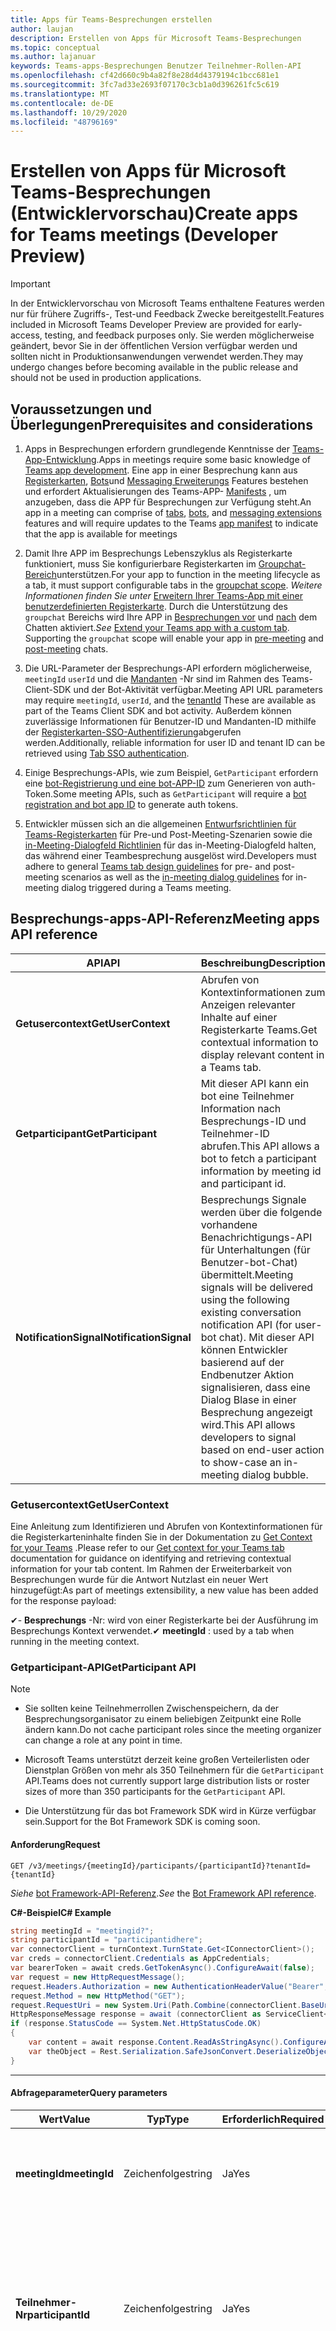 ```yaml
---
title: Apps für Teams-Besprechungen erstellen
author: laujan
description: Erstellen von Apps für Microsoft Teams-Besprechungen
ms.topic: conceptual
ms.author: lajanuar
keywords: Teams-apps-Besprechungen Benutzer Teilnehmer-Rollen-API
ms.openlocfilehash: cf42d660c9b4a82f8e28d4d4379194c1bcc681e1
ms.sourcegitcommit: 3fc7ad33e2693f07170c3cb1a0d396261fc5c619
ms.translationtype: MT
ms.contentlocale: de-DE
ms.lasthandoff: 10/29/2020
ms.locfileid: "48796169"
---
```

# <a name="create-apps-for-teams-meetings-developer-preview"></a><span data-ttu-id="0fbf5-104">Erstellen von Apps für Microsoft Teams-Besprechungen (Entwicklervorschau)</span><span class="sxs-lookup"><span data-stu-id="0fbf5-104">Create apps for Teams meetings (Developer Preview)</span></span>

>[!IMPORTANT]
> <span data-ttu-id="0fbf5-105">In der Entwicklervorschau von Microsoft Teams enthaltene Features werden nur für frühere Zugriffs-, Test-und Feedback Zwecke bereitgestellt.</span><span class="sxs-lookup"><span data-stu-id="0fbf5-105">Features included in Microsoft Teams Developer Preview are provided for early-access, testing, and feedback purposes only.</span></span> <span data-ttu-id="0fbf5-106">Sie werden möglicherweise geändert, bevor Sie in der öffentlichen Version verfügbar werden und sollten nicht in Produktionsanwendungen verwendet werden.</span><span class="sxs-lookup"><span data-stu-id="0fbf5-106">They may undergo changes before becoming available in the public release and should not be used in production applications.</span></span>

## <a name="prerequisites-and-considerations"></a><span data-ttu-id="0fbf5-107">Voraussetzungen und Überlegungen</span><span class="sxs-lookup"><span data-stu-id="0fbf5-107">Prerequisites and considerations</span></span>

1. <span data-ttu-id="0fbf5-108">Apps in Besprechungen erfordern grundlegende Kenntnisse der [Teams-App-Entwicklung](../overview.md).</span><span class="sxs-lookup"><span data-stu-id="0fbf5-108">Apps in meetings require some basic knowledge of [Teams app development](../overview.md).</span></span> <span data-ttu-id="0fbf5-109">Eine app in einer Besprechung kann aus [Registerkarten](../tabs/what-are-tabs.md), [Bots](../bots/what-are-bots.md)und [Messaging Erweiterungs](../messaging-extensions/what-are-messaging-extensions.md) Features bestehen und erfordert Aktualisierungen des Teams-APP- [Manifests](#update-your-app-manifest) , um anzugeben, dass die APP für Besprechungen zur Verfügung steht.</span><span class="sxs-lookup"><span data-stu-id="0fbf5-109">An app in a meeting can comprise of [tabs](../tabs/what-are-tabs.md), [bots](../bots/what-are-bots.md), and [messaging extensions](../messaging-extensions/what-are-messaging-extensions.md) features and will require updates to the Teams [app manifest](#update-your-app-manifest) to indicate that the app is available for meetings</span></span>

1. <span data-ttu-id="0fbf5-110">Damit Ihre APP im Besprechungs Lebenszyklus als Registerkarte funktioniert, muss Sie konfigurierbare Registerkarten im [Groupchat-Bereich](../resources/schema/manifest-schema.md#configurabletabs)unterstützen.</span><span class="sxs-lookup"><span data-stu-id="0fbf5-110">For your app to function in the meeting lifecycle as a tab, it must support configurable tabs in the [groupchat scope](../resources/schema/manifest-schema.md#configurabletabs).</span></span> <span data-ttu-id="0fbf5-111">*Weitere Informationen finden Sie unter* [Erweitern Ihrer Teams-App mit einer benutzerdefinierten Registerkarte](../tabs/how-to/add-tab.md). Durch die Unterstützung des `groupchat` Bereichs wird Ihre APP in [Besprechungen vor](teams-apps-in-meetings.md#pre-meeting-app-experience) und [nach](teams-apps-in-meetings.md#post-meeting-app-experience) dem Chatten aktiviert.</span><span class="sxs-lookup"><span data-stu-id="0fbf5-111">*See* [Extend your Teams app with a custom tab](../tabs/how-to/add-tab.md). Supporting the `groupchat` scope will enable your app in [pre-meeting](teams-apps-in-meetings.md#pre-meeting-app-experience) and [post-meeting](teams-apps-in-meetings.md#post-meeting-app-experience) chats.</span></span>

1. <span data-ttu-id="0fbf5-112">Die URL-Parameter der Besprechungs-API erfordern möglicherweise, `meetingId` `userId` und die [Mandanten](/onedrive/find-your-office-365-tenant-id) -Nr sind im Rahmen des Teams-Client-SDK und der Bot-Aktivität verfügbar.</span><span class="sxs-lookup"><span data-stu-id="0fbf5-112">Meeting API URL parameters may require `meetingId`, `userId`, and the [tenantId](/onedrive/find-your-office-365-tenant-id) These are available as part of the Teams Client SDK and bot activity.</span></span> <span data-ttu-id="0fbf5-113">Außerdem können zuverlässige Informationen für Benutzer-ID und Mandanten-ID mithilfe der [Registerkarten-SSO-Authentifizierung](../tabs/how-to/authentication/auth-aad-sso.md)abgerufen werden.</span><span class="sxs-lookup"><span data-stu-id="0fbf5-113">Additionally, reliable information for user ID and tenant ID can be retrieved using [Tab SSO authentication](../tabs/how-to/authentication/auth-aad-sso.md).</span></span>

1. <span data-ttu-id="0fbf5-114">Einige Besprechungs-APIs, wie zum Beispiel, `GetParticipant` erfordern eine [bot-Registrierung und eine bot-APP-ID](../bots/how-to/create-a-bot-for-teams.md#with-an-azure-subscription) zum Generieren von auth-Token.</span><span class="sxs-lookup"><span data-stu-id="0fbf5-114">Some meeting APIs, such as `GetParticipant` will require a [bot registration and bot app ID](../bots/how-to/create-a-bot-for-teams.md#with-an-azure-subscription) to generate auth tokens.</span></span>

1. <span data-ttu-id="0fbf5-115">Entwickler müssen sich an die allgemeinen [Entwurfsrichtlinien für Teams-Registerkarten](../tabs/design/tabs.md) für Pre-und Post-Meeting-Szenarien sowie die [in-Meeting-Dialogfeld Richtlinien](design/designing-in-meeting-dialog.md) für das in-Meeting-Dialogfeld halten, das während einer Teambesprechung ausgelöst wird.</span><span class="sxs-lookup"><span data-stu-id="0fbf5-115">Developers must adhere to general [Teams tab design guidelines](../tabs/design/tabs.md) for pre- and post-meeting scenarios as well as the [in-meeting dialog guidelines](design/designing-in-meeting-dialog.md) for in-meeting dialog triggered during a Teams meeting.</span></span>

## <a name="meeting-apps-api-reference"></a><span data-ttu-id="0fbf5-116">Besprechungs-apps-API-Referenz</span><span class="sxs-lookup"><span data-stu-id="0fbf5-116">Meeting apps API reference</span></span>

|<span data-ttu-id="0fbf5-117">API</span><span class="sxs-lookup"><span data-stu-id="0fbf5-117">API</span></span>|<span data-ttu-id="0fbf5-118">Beschreibung</span><span class="sxs-lookup"><span data-stu-id="0fbf5-118">Description</span></span>|<span data-ttu-id="0fbf5-119">Anforderung</span><span class="sxs-lookup"><span data-stu-id="0fbf5-119">Request</span></span>|<span data-ttu-id="0fbf5-120">Source</span><span class="sxs-lookup"><span data-stu-id="0fbf5-120">Source</span></span>|
|---|---|----|---|
|<span data-ttu-id="0fbf5-121">**Getusercontext**</span><span class="sxs-lookup"><span data-stu-id="0fbf5-121">**GetUserContext**</span></span>| <span data-ttu-id="0fbf5-122">Abrufen von Kontextinformationen zum Anzeigen relevanter Inhalte auf einer Registerkarte Teams.</span><span class="sxs-lookup"><span data-stu-id="0fbf5-122">Get contextual information to display relevant content in a Teams tab.</span></span> |<span data-ttu-id="0fbf5-123">_**verläuft. GetContext (() => {/ *...* / } )**_</span><span class="sxs-lookup"><span data-stu-id="0fbf5-123">_**microsoftTeams.getContext( ( ) => {  / *...* / } )**_</span></span>|<span data-ttu-id="0fbf5-124">Microsoft Teams-Client-SDK</span><span class="sxs-lookup"><span data-stu-id="0fbf5-124">Microsoft Teams client SDK</span></span>|
|<span data-ttu-id="0fbf5-125">**Getparticipant**</span><span class="sxs-lookup"><span data-stu-id="0fbf5-125">**GetParticipant**</span></span>|<span data-ttu-id="0fbf5-126">Mit dieser API kann ein bot eine Teilnehmer Information nach Besprechungs-ID und Teilnehmer-ID abrufen.</span><span class="sxs-lookup"><span data-stu-id="0fbf5-126">This API allows a bot to fetch a participant information by meeting id and participant id.</span></span>|<span data-ttu-id="0fbf5-127">**GET** _**/V1/Meetings/{meetingId}/participants/{participantId} abrufen? Mandanten-Nr = {Mandanten** -Nr}_</span><span class="sxs-lookup"><span data-stu-id="0fbf5-127">**GET** _**/v1/meetings/{meetingId}/participants/{participantId}?tenantId={tenantId}**_</span></span> |<span data-ttu-id="0fbf5-128">Microsoft bot Framework SDK</span><span class="sxs-lookup"><span data-stu-id="0fbf5-128">Microsoft Bot Framework SDK</span></span>|
|<span data-ttu-id="0fbf5-129">**NotificationSignal**</span><span class="sxs-lookup"><span data-stu-id="0fbf5-129">**NotificationSignal**</span></span> |<span data-ttu-id="0fbf5-130">Besprechungs Signale werden über die folgende vorhandene Benachrichtigungs-API für Unterhaltungen (für Benutzer-bot-Chat) übermittelt.</span><span class="sxs-lookup"><span data-stu-id="0fbf5-130">Meeting signals will be delivered using the following existing conversation notification API (for user-bot chat).</span></span> <span data-ttu-id="0fbf5-131">Mit dieser API können Entwickler basierend auf der Endbenutzer Aktion signalisieren, dass eine Dialog Blase in einer Besprechung angezeigt wird.</span><span class="sxs-lookup"><span data-stu-id="0fbf5-131">This API allows developers to signal based on end-user action to show-case an in-meeting dialog bubble.</span></span>|<span data-ttu-id="0fbf5-132">**Post** _**/V3/Conversations/{conversationId}/Activities**_</span><span class="sxs-lookup"><span data-stu-id="0fbf5-132">**POST** _**/v3/conversations/{conversationId}/activities**_</span></span>|<span data-ttu-id="0fbf5-133">Microsoft bot Framework SDK</span><span class="sxs-lookup"><span data-stu-id="0fbf5-133">Microsoft Bot Framework SDK</span></span>|

### <a name="getusercontext"></a><span data-ttu-id="0fbf5-134">Getusercontext</span><span class="sxs-lookup"><span data-stu-id="0fbf5-134">GetUserContext</span></span>

<span data-ttu-id="0fbf5-135">Eine Anleitung zum Identifizieren und Abrufen von Kontextinformationen für die Registerkarteninhalte finden Sie in der Dokumentation zu [Get Context for your Teams](../tabs/how-to/access-teams-context.md#getting-context-by-using-the-microsoft-teams-javascript-library) .</span><span class="sxs-lookup"><span data-stu-id="0fbf5-135">Please refer to our [Get context for your Teams tab](../tabs/how-to/access-teams-context.md#getting-context-by-using-the-microsoft-teams-javascript-library) documentation for guidance on identifying and  retrieving contextual information for your tab content.</span></span> <span data-ttu-id="0fbf5-136">Im Rahmen der Erweiterbarkeit von Besprechungen wurde für die Antwort Nutzlast ein neuer Wert hinzugefügt:</span><span class="sxs-lookup"><span data-stu-id="0fbf5-136">As part of meetings extensibility, a new value has been added for the response payload:</span></span>

<span data-ttu-id="0fbf5-137">✔- **Besprechungs** -Nr: wird von einer Registerkarte bei der Ausführung im Besprechungs Kontext verwendet.</span><span class="sxs-lookup"><span data-stu-id="0fbf5-137">✔ **meetingId** : used by a tab when running in the meeting context.</span></span>

### <a name="getparticipant-api"></a><span data-ttu-id="0fbf5-138">Getparticipant-API</span><span class="sxs-lookup"><span data-stu-id="0fbf5-138">GetParticipant API</span></span>

> [!NOTE]
>
> * <span data-ttu-id="0fbf5-139">Sie sollten keine Teilnehmerrollen Zwischenspeichern, da der Besprechungsorganisator zu einem beliebigen Zeitpunkt eine Rolle ändern kann.</span><span class="sxs-lookup"><span data-stu-id="0fbf5-139">Do not cache participant roles since the meeting organizer can change a role at any point in time.</span></span>
>
> * <span data-ttu-id="0fbf5-140">Microsoft Teams unterstützt derzeit keine großen Verteilerlisten oder Dienstplan Größen von mehr als 350 Teilnehmern für die `GetParticipant` API.</span><span class="sxs-lookup"><span data-stu-id="0fbf5-140">Teams does not currently support large distribution lists or roster sizes of more than 350 participants for the `GetParticipant` API.</span></span>
>
> * <span data-ttu-id="0fbf5-141">Die Unterstützung für das bot Framework SDK wird in Kürze verfügbar sein.</span><span class="sxs-lookup"><span data-stu-id="0fbf5-141">Support for the Bot Framework SDK is coming soon.</span></span>

#### <a name="request"></a><span data-ttu-id="0fbf5-142">Anforderung</span><span class="sxs-lookup"><span data-stu-id="0fbf5-142">Request</span></span>

```http
GET /v3/meetings/{meetingId}/participants/{participantId}?tenantId={tenantId}
```

<span data-ttu-id="0fbf5-143">*Siehe* [bot Framework-API-Referenz](/azure/bot-service/rest-api/bot-framework-rest-connector-api-reference?view=azure-bot-service-4.0&preserve-view=true).</span><span class="sxs-lookup"><span data-stu-id="0fbf5-143">*See* the [Bot Framework API reference](/azure/bot-service/rest-api/bot-framework-rest-connector-api-reference?view=azure-bot-service-4.0&preserve-view=true).</span></span>

<!-- markdownlint-disable MD025 -->

<span data-ttu-id="0fbf5-144">**C#-Beispiel**</span><span class="sxs-lookup"><span data-stu-id="0fbf5-144">**C# Example**</span></span>

```csharp
string meetingId = "meetingid?";
string participantId = "participantidhere";
var connectorClient = turnContext.TurnState.Get<IConnectorClient>();
var creds = connectorClient.Credentials as AppCredentials;
var bearerToken = await creds.GetTokenAsync().ConfigureAwait(false);
var request = new HttpRequestMessage();
request.Headers.Authorization = new AuthenticationHeaderValue("Bearer", bearerToken);
request.Method = new HttpMethod("GET");
request.RequestUri = new System.Uri(Path.Combine(connectorClient.BaseUri.OriginalString, $"/meetings/{meetingId}/participants/{participantId}"));
HttpResponseMessage response = await (connectorClient as ServiceClient<ConnectorClient>).HttpClient.SendAsync(request, cancellationToken).ConfigureAwait(false);
if (response.StatusCode == System.Net.HttpStatusCode.OK)
{
    var content = await response.Content.ReadAsStringAsync().ConfigureAwait(false);
    var theObject = Rest.Serialization.SafeJsonConvert.DeserializeObject<WhateverObjectIsReturned>(content, connectorClient.DeserializationSettings);
}
```

* * *
<!-- markdownlint-disable MD001 -->

#### <a name="query-parameters"></a><span data-ttu-id="0fbf5-145">Abfrageparameter</span><span class="sxs-lookup"><span data-stu-id="0fbf5-145">Query parameters</span></span>

|<span data-ttu-id="0fbf5-146">Wert</span><span class="sxs-lookup"><span data-stu-id="0fbf5-146">Value</span></span>|<span data-ttu-id="0fbf5-147">Typ</span><span class="sxs-lookup"><span data-stu-id="0fbf5-147">Type</span></span>|<span data-ttu-id="0fbf5-148">Erforderlich</span><span class="sxs-lookup"><span data-stu-id="0fbf5-148">Required</span></span>|<span data-ttu-id="0fbf5-149">Beschreibung</span><span class="sxs-lookup"><span data-stu-id="0fbf5-149">Description</span></span>|
|---|---|----|---|
|<span data-ttu-id="0fbf5-150">**meetingId**</span><span class="sxs-lookup"><span data-stu-id="0fbf5-150">**meetingId**</span></span>| <span data-ttu-id="0fbf5-151">Zeichenfolge</span><span class="sxs-lookup"><span data-stu-id="0fbf5-151">string</span></span> | <span data-ttu-id="0fbf5-152">Ja</span><span class="sxs-lookup"><span data-stu-id="0fbf5-152">Yes</span></span> | <span data-ttu-id="0fbf5-153">Die Besprechungs-ID ist über bot Invoke und Microsoft Teams Client SDK verfügbar.</span><span class="sxs-lookup"><span data-stu-id="0fbf5-153">The meeting identifier is available via Bot Invoke and Teams Client SDK.</span></span>|
|<span data-ttu-id="0fbf5-154">**Teilnehmer-Nr**</span><span class="sxs-lookup"><span data-stu-id="0fbf5-154">**participantId**</span></span>| <span data-ttu-id="0fbf5-155">Zeichenfolge</span><span class="sxs-lookup"><span data-stu-id="0fbf5-155">string</span></span> | <span data-ttu-id="0fbf5-156">Ja</span><span class="sxs-lookup"><span data-stu-id="0fbf5-156">Yes</span></span> | <span data-ttu-id="0fbf5-157">Dieses Feld ist die Benutzer-ID und steht in der Registerkarte "SSO", im bot-Invoke und im Microsoft Teams-Client-SDK zur Verfügung.</span><span class="sxs-lookup"><span data-stu-id="0fbf5-157">This field is the User ID and it is available in Tab SSO, Bot Invoke, and Teams Client SDK.</span></span> <span data-ttu-id="0fbf5-158">Die Registerkarte SSO wird dringend empfohlen.</span><span class="sxs-lookup"><span data-stu-id="0fbf5-158">Tab SSO is highly recommended</span></span>|
|<span data-ttu-id="0fbf5-159">**tenantId**</span><span class="sxs-lookup"><span data-stu-id="0fbf5-159">**tenantId**</span></span>| <span data-ttu-id="0fbf5-160">Zeichenfolge</span><span class="sxs-lookup"><span data-stu-id="0fbf5-160">string</span></span> | <span data-ttu-id="0fbf5-161">Ja</span><span class="sxs-lookup"><span data-stu-id="0fbf5-161">Yes</span></span> | <span data-ttu-id="0fbf5-162">Dies ist für Mandanten Benutzer erforderlich.</span><span class="sxs-lookup"><span data-stu-id="0fbf5-162">This required for tenant users.</span></span> <span data-ttu-id="0fbf5-163">Sie ist in Tab SSO, bot Invoke und Microsoft Teams Client SDK verfügbar.</span><span class="sxs-lookup"><span data-stu-id="0fbf5-163">It is available in Tab SSO, Bot Invoke, and Teams Client SDK.</span></span> <span data-ttu-id="0fbf5-164">Die Registerkarte SSO wird dringend empfohlen.</span><span class="sxs-lookup"><span data-stu-id="0fbf5-164">Tab SSO is highly recommended</span></span>|

#### <a name="response-payload"></a><span data-ttu-id="0fbf5-165">Antwort Nutzlast</span><span class="sxs-lookup"><span data-stu-id="0fbf5-165">Response Payload</span></span>
<!-- markdownlint-disable MD036 -->

<span data-ttu-id="0fbf5-166">**Rolle** unter "Besprechung" kann *Organisator* , *Referent* oder *Teilnehmer* sein.</span><span class="sxs-lookup"><span data-stu-id="0fbf5-166">**role** under "meeting" can be *Organizer* , *Presenter* , or *Attendee* .</span></span>

<span data-ttu-id="0fbf5-167">**Beispiel 1**</span><span class="sxs-lookup"><span data-stu-id="0fbf5-167">**Example 1**</span></span>

```json
{
  "user":
  {
      "id": "29:1JKiJGPAX9TTxtGxhVo0wLx_zwzo-gG8Z-X03306vBwi9p-xMTEbDXsT6KH7-0kkTS8cD-2zkrsoV6f5WJ6_aYw",
      "aadObjectId": "6aebbad0-e5a5-424a-834a-20fb051f3c1a",
      "name": "Allan Deyoung",
      "givenName": "Allan",
      "surname": "Deyoung",
      "email": "Allan.Deyoung@microsoft.com",
      "userPrincipalName": "Allan.Deyoung@microsoft.com",
      "tenantId": "72f988bf-86f1-41af-91ab-2d7cd011db47",
      "userRole": "user"
  },
  "meeting":
  {
      "role ": "Presenter",
      "inMeeting":true
  },
  "conversation":
  {
      "id": "<conversation id>"
  }
}
```
#### <a name="response-codes"></a><span data-ttu-id="0fbf5-168">Antwort Codes</span><span class="sxs-lookup"><span data-stu-id="0fbf5-168">Response Codes</span></span>

<span data-ttu-id="0fbf5-169">**403** : die APP darf keine Teilnehmer Informationen erhalten.</span><span class="sxs-lookup"><span data-stu-id="0fbf5-169">**403** : the app is not allowed to get participant information.</span></span> <span data-ttu-id="0fbf5-170">Dies ist die häufigste Fehlerantwort und wird ausgelöst, wenn die APP nicht in der Besprechung installiert wird, beispielsweise wenn die APP vom mandantenadministrator deaktiviert oder während der Live-Website Minderung blockiert wird.</span><span class="sxs-lookup"><span data-stu-id="0fbf5-170">This will be the most common error response and is triggered when the app is not installed in the meeting such as when the app is disabled by tenant admin or blocked during live site mitigation.</span></span>  
<span data-ttu-id="0fbf5-171">**200** : Teilnehmer Informationen erfolgreich abgerufen</span><span class="sxs-lookup"><span data-stu-id="0fbf5-171">**200** : participant information successfully retrieved</span></span>  
<span data-ttu-id="0fbf5-172">**401** : Ungültiges Token</span><span class="sxs-lookup"><span data-stu-id="0fbf5-172">**401** : invalid token</span></span>  
<span data-ttu-id="0fbf5-173">**404** : die Besprechung ist nicht vorhanden, oder der Teilnehmer kann nicht gefunden werden.</span><span class="sxs-lookup"><span data-stu-id="0fbf5-173">**404** : the meeting doesn't exist or participant can’t be found.</span></span>

<!-- markdownlint-disable MD024 -->
### <a name="notificationsignal-api"></a><span data-ttu-id="0fbf5-174">NotificationSignal-API</span><span class="sxs-lookup"><span data-stu-id="0fbf5-174">NotificationSignal API</span></span>

> [!NOTE]
> <span data-ttu-id="0fbf5-175">Wenn ein in-Meeting-Dialogfeld aufgerufen wird, wird derselbe Inhalt auch als Chatnachricht angezeigt.</span><span class="sxs-lookup"><span data-stu-id="0fbf5-175">When an in-meeting dialog is invoked, the same content will also be presented as a chat message.</span></span>

#### <a name="request"></a><span data-ttu-id="0fbf5-176">Anforderung</span><span class="sxs-lookup"><span data-stu-id="0fbf5-176">Request</span></span>

```http
POST /v3/conversations/{conversationId}/activities
```

#### <a name="query-parameters"></a><span data-ttu-id="0fbf5-177">Abfrageparameter</span><span class="sxs-lookup"><span data-stu-id="0fbf5-177">Query parameters</span></span>

|<span data-ttu-id="0fbf5-178">Wert</span><span class="sxs-lookup"><span data-stu-id="0fbf5-178">Value</span></span>|<span data-ttu-id="0fbf5-179">Typ</span><span class="sxs-lookup"><span data-stu-id="0fbf5-179">Type</span></span>|<span data-ttu-id="0fbf5-180">Erforderlich</span><span class="sxs-lookup"><span data-stu-id="0fbf5-180">Required</span></span>|<span data-ttu-id="0fbf5-181">Beschreibung</span><span class="sxs-lookup"><span data-stu-id="0fbf5-181">Description</span></span>|
|---|---|----|---|
|<span data-ttu-id="0fbf5-182">**conversationId**</span><span class="sxs-lookup"><span data-stu-id="0fbf5-182">**conversationId**</span></span>| <span data-ttu-id="0fbf5-183">Zeichenfolge</span><span class="sxs-lookup"><span data-stu-id="0fbf5-183">string</span></span> | <span data-ttu-id="0fbf5-184">Ja</span><span class="sxs-lookup"><span data-stu-id="0fbf5-184">Yes</span></span> | <span data-ttu-id="0fbf5-185">Die Konversations-ID ist im Rahmen von bot Invoke verfügbar</span><span class="sxs-lookup"><span data-stu-id="0fbf5-185">The conversation identifier is available as part of bot invoke</span></span> |

#### <a name="request-payload"></a><span data-ttu-id="0fbf5-186">Anforderungsnutzlast</span><span class="sxs-lookup"><span data-stu-id="0fbf5-186">Request Payload</span></span>

> [!NOTE]
>
> <span data-ttu-id="0fbf5-187">Das completionBotId in der externalResourceUrl in der folgenden Nutzlast ist ein optionaler Parameter.</span><span class="sxs-lookup"><span data-stu-id="0fbf5-187">The completionBotId in the externalResourceUrl in the requeste payload below is an optional parameter.</span></span> <span data-ttu-id="0fbf5-188">Es ist die bot-ID, die im Manifest deklariert wird.</span><span class="sxs-lookup"><span data-stu-id="0fbf5-188">It is the Bot ID that is declared in the manifest.</span></span> <span data-ttu-id="0fbf5-189">Der bot erhält ein Result-Objekt.</span><span class="sxs-lookup"><span data-stu-id="0fbf5-189">The bot will receive a result object.</span></span>

# <a name="json"></a>[<span data-ttu-id="0fbf5-190">Json</span><span class="sxs-lookup"><span data-stu-id="0fbf5-190">JSON</span></span>](#tab/json)

```json
{
    "type": "message",
    "text": "John Phillips assigned you a weekly todo",
    "summary": "Don't forget to meet with Marketing next week",
    "channelData": {
        "notification": {
            "alertInMeeting": true,
            "externalResourceUrl": "https://teams.microsoft.com/l/bubble/APP_ID?url=<TaskInfo.url>&height=<TaskInfo.height>&width=<TaskInfo.width>&title=<TaskInfo.title>&completionBotId=BOT_APP_ID"
        }
    },
    "replyToId": "1493070356924"
}
```

# <a name="cnet"></a>[<span data-ttu-id="0fbf5-191">C#/.NET</span><span class="sxs-lookup"><span data-stu-id="0fbf5-191">C#/.NET</span></span>](#tab/dotnet)

```csharp
Activity activity = MessageFactory.Text("This is a meeting signal test");
MeetingNotification notification = new MeetingNotification
  {
    AlertInMeeting = true,
    ExternalResourceUrl = "https://teams.microsoft.com/l/bubble/APP_ID?url=<TaskInfo.url>&height=<TaskInfo.height>&width=<TaskInfo.width>&title=<TaskInfo.title>&completionBotId=BOT_APP_ID"
  };
activity.ChannelData = new TeamsChannelData
  {
    Notification = notification
  };
await turnContext.SendActivityAsync(activity).ConfigureAwait(false);
```

# <a name="javascript"></a>[<span data-ttu-id="0fbf5-192">JavaScript</span><span class="sxs-lookup"><span data-stu-id="0fbf5-192">JavaScript</span></span>](#tab/javascript)

```javascript

const replyActivity = MessageFactory.text('Hi'); // this could be an adaptive card instead
replyActivity.channelData = {
    notification: {
        alertInMeeting: true,
        externalResourceUrl: 'https://teams.microsoft.com/l/bubble/APP_ID?url=<TaskInfo.url>&height=<TaskInfo.height>&width=<TaskInfo.width>&title=<TaskInfo.title>&completionBotId=BOT_APP_ID’
    }
};
await context.sendActivity(replyActivity);
```

* * *

> [!IMPORTANT]
> <span data-ttu-id="0fbf5-193">Die URL in der Inhalts Blase (taskInfo-URL) muss in der Liste [gültiger Domänen](../resources/schema/manifest-schema.md#validdomains) enthalten sein, die im App-Manifest für Teams enthalten ist.</span><span class="sxs-lookup"><span data-stu-id="0fbf5-193">The URL in the content bubble (taskInfo URL) must be included in the [valid domains](../resources/schema/manifest-schema.md#validdomains) list included in the Teams app manifest.</span></span>

#### <a name="response-codes"></a><span data-ttu-id="0fbf5-194">Antwort Codes</span><span class="sxs-lookup"><span data-stu-id="0fbf5-194">Response Codes</span></span>

<span data-ttu-id="0fbf5-195">**201** : Aktivität mit Signal wurde erfolgreich gesendet</span><span class="sxs-lookup"><span data-stu-id="0fbf5-195">**201** : activity with signal is successfully sent</span></span>  
<span data-ttu-id="0fbf5-196">**401** : Ungültiges Token</span><span class="sxs-lookup"><span data-stu-id="0fbf5-196">**401** : invalid token</span></span>  
<span data-ttu-id="0fbf5-197">**403** : die APP darf das Signal nicht senden.</span><span class="sxs-lookup"><span data-stu-id="0fbf5-197">**403** : the app is not allowed to send the signal.</span></span> <span data-ttu-id="0fbf5-198">In diesem Fall sollte die Nutzlast eine ausführlichere Fehlermeldung enthalten.</span><span class="sxs-lookup"><span data-stu-id="0fbf5-198">In this case, the payload should contain more detail error message.</span></span> <span data-ttu-id="0fbf5-199">Es kann viele Gründe geben: app, die vom mandantenadministrator deaktiviert, während einer Live-Standort Minderung blockiert wird, usw.</span><span class="sxs-lookup"><span data-stu-id="0fbf5-199">There can be many reasons: app disabled by tenant admin, blocked during live site mitigation, etc.</span></span>  
<span data-ttu-id="0fbf5-200">**404** : Besprechungs Chat nicht vorhanden</span><span class="sxs-lookup"><span data-stu-id="0fbf5-200">**404** : meeting chat doesn't exist</span></span>  

## <a name="enable-your-app-for-teams-meetings"></a><span data-ttu-id="0fbf5-201">Aktivieren Ihrer APP für Microsoft Teams-Besprechungen</span><span class="sxs-lookup"><span data-stu-id="0fbf5-201">Enable your app for Teams meetings</span></span>

### <a name="update-your-app-manifest"></a><span data-ttu-id="0fbf5-202">Aktualisieren des App-Manifests</span><span class="sxs-lookup"><span data-stu-id="0fbf5-202">Update your app manifest</span></span>

<span data-ttu-id="0fbf5-203">Die APP-Funktionen für Besprechungen werden in Ihrem App-Manifest über die **configurableTabs**  ->  - **Bereiche** und **Kontext** Arrays deklariert.</span><span class="sxs-lookup"><span data-stu-id="0fbf5-203">The meetings app capabilities are declared in your app manifest via the **configurableTabs** -> **scopes** and **context** arrays.</span></span> <span data-ttu-id="0fbf5-204">*Scope* definiert, an wen und in welchem *Kontext* definiert wird, wo Ihre app verfügbar sein wird.</span><span class="sxs-lookup"><span data-stu-id="0fbf5-204">*Scope* defines to whom and *context* defines where your app will be available.</span></span>

> [!NOTE]
> * <span data-ttu-id="0fbf5-205">Verwenden Sie das [Manifest-Schema für Entwicklervorschau](../resources/schema/manifest-schema-dev-preview.md) , um dieses in Ihrem App-Manifest zu testen.</span><span class="sxs-lookup"><span data-stu-id="0fbf5-205">Please use [Developer Preview manifest schema](../resources/schema/manifest-schema-dev-preview.md) to try this in your app manifest.</span></span>

```json
"configurableTabs": [
    {
      "configurationUrl": "https://contoso.com/teamstab/configure",
      "canUpdateConfiguration": true,
      "scopes": [
        "team",
        "groupchat"
      ],
      "context":[
        "channelTab",
        "privateChatTab",
        "meetingChatTab",
        "meetingDetailsTab",
        "meetingSidePanel"
     ]
    }
  ]
```

### <a name="context-property"></a><span data-ttu-id="0fbf5-206">Context-Eigenschaft</span><span class="sxs-lookup"><span data-stu-id="0fbf5-206">Context property</span></span>

<span data-ttu-id="0fbf5-207">Die Registerkarte `context` und die `scopes` Eigenschaften funktionieren in Harmonie, damit Sie bestimmen können, wo Ihre APP angezeigt werden soll.</span><span class="sxs-lookup"><span data-stu-id="0fbf5-207">The tab `context` and `scopes` properties work in harmony to allow you to determine where you want your app to appear.</span></span> <span data-ttu-id="0fbf5-208">Registerkarten im `team` `groupchat` Bereich oder können mehr als einen Kontext aufweisen.</span><span class="sxs-lookup"><span data-stu-id="0fbf5-208">Tabs in the `team` or `groupchat` scope can have more than one context.</span></span> <span data-ttu-id="0fbf5-209">Die möglichen Werte für die Context-Eigenschaft lauten wie folgt:</span><span class="sxs-lookup"><span data-stu-id="0fbf5-209">The possible values for the context property are as follows:</span></span>

* <span data-ttu-id="0fbf5-210">**channelTab** : eine Registerkarte in der Kopfzeile eines Team Kanals.</span><span class="sxs-lookup"><span data-stu-id="0fbf5-210">**channelTab** : a tab in the header of a team channel.</span></span>
* <span data-ttu-id="0fbf5-211">**privateChatTab** : eine Registerkarte in der Kopfzeile eines Gruppenchats zwischen einer Gruppe von Benutzern, die sich nicht im Kontext eines Teams oder einer Besprechung befinden.</span><span class="sxs-lookup"><span data-stu-id="0fbf5-211">**privateChatTab** : a tab in the header of a group chat between a set of users not in the context of a team or meeting.</span></span>
* <span data-ttu-id="0fbf5-212">**meetingChatTab** : eine Registerkarte in der Kopfzeile eines Gruppenchats zwischen einer Gruppe von Benutzern im Kontext einer geplanten Besprechung.</span><span class="sxs-lookup"><span data-stu-id="0fbf5-212">**meetingChatTab** : a tab in the header of a group chat between a set of users in the context of a scheduled meeting.</span></span>
* <span data-ttu-id="0fbf5-213">**meetingDetailsTab** : eine Registerkarte in der Kopfzeile der Ansicht "Besprechungsdetails" des Kalenders.</span><span class="sxs-lookup"><span data-stu-id="0fbf5-213">**meetingDetailsTab** : a tab in the header of the meeting details view of the calendar.</span></span>
* <span data-ttu-id="0fbf5-214">**meetingSidePanel** : ein in-Meeting-Bereich, der über den einheitlichen Balken geöffnet wird (u-Leiste).</span><span class="sxs-lookup"><span data-stu-id="0fbf5-214">**meetingSidePanel** : an in-meeting panel opened via the unified bar (u-bar).</span></span>

> [!NOTE]
> <span data-ttu-id="0fbf5-215">Die Eigenschaft "Context" wird derzeit nicht unterstützt und wird daher auf mobilen Clients ignoriert.</span><span class="sxs-lookup"><span data-stu-id="0fbf5-215">"Context" property is currently not supported and thus will be ignored on mobile clients</span></span>

## <a name="configure-your-app-for-meeting-scenarios"></a><span data-ttu-id="0fbf5-216">Konfigurieren Ihrer APP für Besprechungs Szenarien</span><span class="sxs-lookup"><span data-stu-id="0fbf5-216">Configure your app for meeting scenarios</span></span>

> [!NOTE]
> * <span data-ttu-id="0fbf5-217">Damit Ihre APP im Registerkarten Katalog sichtbar ist, muss Sie **konfigurierbare Registerkarten** und den **Gruppenchat Bereich** unterstützen.</span><span class="sxs-lookup"><span data-stu-id="0fbf5-217">For your app to be visible in the tab gallery it needs to **support configurable tabs** and the **group chat scope** .</span></span>
>
> * <span data-ttu-id="0fbf5-218">Mobile Clients unterstützen Registerkarten nur in Pre-und Post-Besprechungs Oberflächen.</span><span class="sxs-lookup"><span data-stu-id="0fbf5-218">Mobile clients support Tabs only in Pre and Post Meeting Surfaces.</span></span> <span data-ttu-id="0fbf5-219">Die in-Meeting-Erlebnisse (in-Meeting-Dialog und-Panel) auf mobilen Geräten werden in Kürze verfügbar sein.</span><span class="sxs-lookup"><span data-stu-id="0fbf5-219">The In-meeting experiences (in-meeting dialog and panel) on mobile will be available soon.</span></span> <span data-ttu-id="0fbf5-220">Befolgten Sie die [Anleitungen für Registerkarten auf mobilen Geräten](../tabs/design/tabs-mobile.md) beim Erstellen Ihrer Registerkarten für mobile Geräte.</span><span class="sxs-lookup"><span data-stu-id="0fbf5-220">Follow the [guidance for tabs on mobile](../tabs/design/tabs-mobile.md) when creating your tabs for mobile.</span></span> 

### <a name="pre-meeting"></a><span data-ttu-id="0fbf5-221">Pre-Meeting</span><span class="sxs-lookup"><span data-stu-id="0fbf5-221">Pre-meeting</span></span>

<span data-ttu-id="0fbf5-222">Benutzer mit Organizer-und/oder Presenter-Rollen fügen mithilfe der Schaltfläche Plus ➕ auf der Seite Besprechungs- **Chat** und Besprechungs **Details** Registerkarten zu einer Besprechung hinzu.</span><span class="sxs-lookup"><span data-stu-id="0fbf5-222">Users with organizer and/or presenter roles add tabs to a meeting using the plus ➕ button in the meeting **Chat** and meeting **details** pages.</span></span> <span data-ttu-id="0fbf5-223">Messaging Erweiterungen werden über das Menü Ellipsen/Überlauf hinzugefügt, &#x25CF;&#x25CF;&#x25CF; unterhalb des Bereichs zum Verfassen von Nachrichten im Chat angezeigt wird.</span><span class="sxs-lookup"><span data-stu-id="0fbf5-223">Messaging extensions are added to via the ellipses/overflow menu &#x25CF;&#x25CF;&#x25CF; located beneath the compose message area in the chat.</span></span> <span data-ttu-id="0fbf5-224">Bots werden mit der Taste "" zu einem Besprechungs Chat hinzugefügt **@** und die Option **Bots abrufen** ausgewählt.</span><span class="sxs-lookup"><span data-stu-id="0fbf5-224">Bots are added to a meeting chat using the " **@** " key and selecting **Get bots** .</span></span>

<span data-ttu-id="0fbf5-225">✔ Die Benutzeridentität *muss* über die [Registerkarten SSO](../tabs/how-to/authentication/auth-aad-sso.md)bestätigt werden.</span><span class="sxs-lookup"><span data-stu-id="0fbf5-225">✔ The user identity *must* be confirmed via [Tabs SSO](../tabs/how-to/authentication/auth-aad-sso.md).</span></span> <span data-ttu-id="0fbf5-226">Nach dieser Authentifizierung kann die APP die Benutzerrolle über die getteilnehmer-API abrufen.</span><span class="sxs-lookup"><span data-stu-id="0fbf5-226">Following this authentication, the app can retrieve the user role via the GetParticipant API.</span></span>

 <span data-ttu-id="0fbf5-227">✔ Basierend auf der Benutzerrolle kann die App nun rollenspezifische Erlebnisse vorlegen.</span><span class="sxs-lookup"><span data-stu-id="0fbf5-227">✔ Based on the user role, the app will now have the capability to present role specific experiences.</span></span> <span data-ttu-id="0fbf5-228">Beispielsweise kann eine Polling-app nur Organisatoren und Referenten das Erstellen einer neuen Umfrage gestatten.</span><span class="sxs-lookup"><span data-stu-id="0fbf5-228">For example, a polling app can allow only organizers and presenters to create a new poll.</span></span>

> <span data-ttu-id="0fbf5-229">**Hinweis** : Rollenzuweisungen können geändert werden, während eine Besprechung ausgeführt wird.</span><span class="sxs-lookup"><span data-stu-id="0fbf5-229">**NOTE** : Role assignments can be changed while a meeting is in progress.</span></span>  <span data-ttu-id="0fbf5-230">*Siehe* [roles in a Teams Meeting](https://support.microsoft.com/office/roles-in-a-teams-meeting-c16fa7d0-1666-4dde-8686-0a0bfe16e019).</span><span class="sxs-lookup"><span data-stu-id="0fbf5-230">*See* [Roles in a Teams meeting](https://support.microsoft.com/office/roles-in-a-teams-meeting-c16fa7d0-1666-4dde-8686-0a0bfe16e019).</span></span> 

### <a name="in-meeting"></a><span data-ttu-id="0fbf5-231">In-Meeting</span><span class="sxs-lookup"><span data-stu-id="0fbf5-231">In-meeting</span></span>

#### <a name="sidepanel"></a><span data-ttu-id="0fbf5-232">**sidePanel**</span><span class="sxs-lookup"><span data-stu-id="0fbf5-232">**sidePanel**</span></span>

<span data-ttu-id="0fbf5-233">✔ In Ihrem App-Manifest fügen Sie **sidePanel** dem **Kontext** Array hinzu, wie oben beschrieben.</span><span class="sxs-lookup"><span data-stu-id="0fbf5-233">✔ In your app manifest add **sidePanel** to the **context** array as described above.</span></span>

<span data-ttu-id="0fbf5-234">✔ In der Besprechung als auch in allen Szenarien wird die app in einer in-Meeting-Registerkarte gerendert, die 320 Pixel groß in der Breite ist.</span><span class="sxs-lookup"><span data-stu-id="0fbf5-234">✔ In the meeting as well as in all scenarios, the app will be rendered in an in-meeting tab that is 320px in width.</span></span> <span data-ttu-id="0fbf5-235">Die Registerkarte muss dafür optimiert werden.</span><span class="sxs-lookup"><span data-stu-id="0fbf5-235">Your tab must be optimized for this.</span></span> <span data-ttu-id="0fbf5-236">*Siehe* , [framecontext-Schnittstelle](/javascript/api/@microsoft/teams-js/microsoftteams.framecontext?view=msteams-client-js-latest&preserve-view=true)</span><span class="sxs-lookup"><span data-stu-id="0fbf5-236">*See* , [FrameContext interface](/javascript/api/@microsoft/teams-js/microsoftteams.framecontext?view=msteams-client-js-latest&preserve-view=true)</span></span>

<span data-ttu-id="0fbf5-237">✔ Sie im Microsoft [Teams-SDK](../tabs/how-to/access-teams-context.md#user-context) nach, um die **benutzercontext** -API zu verwenden, um Anforderungen entsprechend weiterzuleiten.</span><span class="sxs-lookup"><span data-stu-id="0fbf5-237">✔Refer to the [Teams SDK](../tabs/how-to/access-teams-context.md#user-context) to use the **userContext** API to route requests accordingly.</span></span>

<span data-ttu-id="0fbf5-238">✔ Bezieht sich auf den Microsoft [Teams-Authentifizierungs Fluss für Registerkarten](../tabs/how-to/authentication/auth-flow-tab.md).</span><span class="sxs-lookup"><span data-stu-id="0fbf5-238">✔ Refer to the [Teams authentication flow for tabs](../tabs/how-to/authentication/auth-flow-tab.md).</span></span> <span data-ttu-id="0fbf5-239">Der Authentifizierungs Fluss für Registerkarten ähnelt dem auth-Fluss für Websites.</span><span class="sxs-lookup"><span data-stu-id="0fbf5-239">Authentication flow for tabs is very similar to the auth flow for websites.</span></span> <span data-ttu-id="0fbf5-240">Daher können Registerkarten OAuth 2,0 direkt verwenden.</span><span class="sxs-lookup"><span data-stu-id="0fbf5-240">Thus, tabs can use OAuth 2.0 directly.</span></span> <span data-ttu-id="0fbf5-241">*Siehe auch* , [Microsoft Identity Platform und OAuth 2,0-Autorisierungscode Fluss](/azure/active-directory/develop/v2-oauth2-auth-code-flow).</span><span class="sxs-lookup"><span data-stu-id="0fbf5-241">*See also* , [Microsoft identity platform and OAuth 2.0 authorization code flow](/azure/active-directory/develop/v2-oauth2-auth-code-flow).</span></span>

#### <a name="in-meeting-dialog"></a><span data-ttu-id="0fbf5-242">**in-Meeting-Dialog**</span><span class="sxs-lookup"><span data-stu-id="0fbf5-242">**in-meeting dialog**</span></span>

<span data-ttu-id="0fbf5-243">✔ Sie die Entwurfsrichtlinien für das [in-Meeting-Dialogfeld](design/designing-in-meeting-dialog.md)einhalten.</span><span class="sxs-lookup"><span data-stu-id="0fbf5-243">✔ You must adhere to the [in-meeting dialog design guidelines](design/designing-in-meeting-dialog.md).</span></span>

<span data-ttu-id="0fbf5-244">✔ Bezieht sich auf den Microsoft [Teams-Authentifizierungs Fluss für Registerkarten](../tabs/how-to/authentication/auth-flow-tab.md).</span><span class="sxs-lookup"><span data-stu-id="0fbf5-244">✔ Refer to the [Teams authentication flow for tabs](../tabs/how-to/authentication/auth-flow-tab.md).</span></span>

<span data-ttu-id="0fbf5-245">✔ Verwenden Sie die [Benachrichtigungs](/graph/api/resources/notifications-api-overview?view=graph-rest-beta&preserve-view=true) -API, um zu signalisieren, dass eine Blasen Benachrichtigung ausgelöst werden muss.</span><span class="sxs-lookup"><span data-stu-id="0fbf5-245">✔ Use the [notification](/graph/api/resources/notifications-api-overview?view=graph-rest-beta&preserve-view=true) API to signal that a bubble notification needs to be triggered.</span></span>

<span data-ttu-id="0fbf5-246">✔ Als Teil der Nutzlast der Benachrichtigungsanforderung enthalten die URL, in der der zu präsentierende Inhalt gehostet wird.</span><span class="sxs-lookup"><span data-stu-id="0fbf5-246">✔ As part of the notification request payload, include the URL where the content to be showcased is hosted.</span></span>

> [!NOTE]
>
> * <span data-ttu-id="0fbf5-247">Diese Benachrichtigungen sind in der Natur persistent.</span><span class="sxs-lookup"><span data-stu-id="0fbf5-247">These notifications are persistent in nature.</span></span> <span data-ttu-id="0fbf5-248">Sie müssen die [**submitTask ()**](../task-modules-and-cards/task-modules/task-modules-bots.md#submitting-the-result-of-a-task-module) -Funktion aufrufen, um automatisch zu entlassen, nachdem ein Benutzer eine Aktion in der-Webansicht durchführt.</span><span class="sxs-lookup"><span data-stu-id="0fbf5-248">You must invoke the [**submitTask()**](../task-modules-and-cards/task-modules/task-modules-bots.md#submitting-the-result-of-a-task-module) function to auto-dismiss after a user takes an action in the web-view.</span></span> <span data-ttu-id="0fbf5-249">Dies ist eine Voraussetzung für die APP-Übermittlung.</span><span class="sxs-lookup"><span data-stu-id="0fbf5-249">This is a requirement for app submission.</span></span> <span data-ttu-id="0fbf5-250">*Siehe auch* Microsoft [Teams SDK: Aufgabenmodul](/javascript/api/@microsoft/teams-js/microsoftteams.tasks?view=msteams-client-js-latest#submittask-string---object--string---string---&preserve-view=true).</span><span class="sxs-lookup"><span data-stu-id="0fbf5-250">*See also* , [Teams SDK: task module](/javascript/api/@microsoft/teams-js/microsoftteams.tasks?view=msteams-client-js-latest#submittask-string---object--string---string---&preserve-view=true).</span></span>
>
> * <span data-ttu-id="0fbf5-251">Wenn Ihre APP anonyme Benutzer unterstützen soll, muss ihre anfängliche Anforderungsnutzlast auf die `from.id`  (ID der Benutzer)-Anforderungs Metadaten im `from` Objekt und nicht auf die `from.aadObjectId` Anforderungs Metadaten (Azure Active Directory ID des Benutzers) zurückgreifen.</span><span class="sxs-lookup"><span data-stu-id="0fbf5-251">If you want your app to support anonymous users, your initial invoke request payload must rely on the `from.id`  (ID of the user) request metadata in the `from` object, not the `from.aadObjectId` (Azure Active Directory ID of the user) request metadata.</span></span> <span data-ttu-id="0fbf5-252">*Weitere Informationen finden Sie unter* [Verwenden von Aufgaben Modulen in Registerkarten](../task-modules-and-cards/task-modules/task-modules-tabs.md) und [Erstellen und Senden des Aufgabenmoduls](../messaging-extensions/how-to/action-commands/create-task-module.md?tabs=dotnet#the-initial-invoke-request).</span><span class="sxs-lookup"><span data-stu-id="0fbf5-252">*See* [Using task modules in tabs](../task-modules-and-cards/task-modules/task-modules-tabs.md) and [Create and send the task module](../messaging-extensions/how-to/action-commands/create-task-module.md?tabs=dotnet#the-initial-invoke-request).</span></span>

### <a name="post-meeting"></a><span data-ttu-id="0fbf5-253">Nachbesprechung</span><span class="sxs-lookup"><span data-stu-id="0fbf5-253">Post-meeting</span></span>

<span data-ttu-id="0fbf5-254">Die Konfigurationen nach der Besprechung und vor der Besprechung sind äquivalent.</span><span class="sxs-lookup"><span data-stu-id="0fbf5-254">The post-meeting and pre-meeting configurations are equivalent.</span></span>

## <a name="meeting-app-sample"></a><span data-ttu-id="0fbf5-255">Beispiel für eine Besprechungs-App</span><span class="sxs-lookup"><span data-stu-id="0fbf5-255">Meeting app sample</span></span>

 > [!div class="nextstepaction"]
> [<span data-ttu-id="0fbf5-256">App für die Besprechungs Token-Generator</span><span class="sxs-lookup"><span data-stu-id="0fbf5-256">Meeting token generator app</span></span>](https://github.com/OfficeDev/microsoft-teams-sample-meetings-token)
